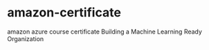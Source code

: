 # amazon-certificate
amazon azure course certificate
Building a Machine Learning Ready Organization

